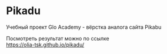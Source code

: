# Pikadu
Учебный проект Glo Academy - вёрстка аналога сайта Pikabu

Посмотреть результат можно по ссылке <br>
https://olia-tsk.github.io/pikadu/
